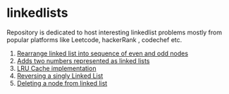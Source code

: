 # linkedlists

Repository is dedicated to host interesting linkedlist problems mostly from popular platforms like Leetcode, hackerRank , codechef etc.

1. [Rearrange linked list into sequence of even and odd nodes](https://github.com/KumarAbhinav2/linkedlists/blob/master/odd_even_ll(LTM-328).py)
2. [Adds two numbers represented as linked lists](https://github.com/KumarAbhinav2/linkedlists/blob/master/add_two_numbers(LTM-2).py)
3. [LRU Cache implementation](https://github.com/KumarAbhinav2/linkedlists/blob/master/LRU_Cache(LTM-146).py) 
4. [Reversing a singly Linked List](https://github.com/KumarAbhinav2/linkedlists/blob/master/reverse_a_ll(LTE-206).py) 
5. [Deleting a node from linked list](https://github.com/KumarAbhinav2/linkedlists/blob/master/deleteNodeInLinkedList_middle(LTE-237).py)
